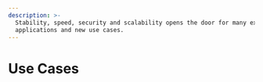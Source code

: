 ```yaml
---
description: >-
  Stability, speed, security and scalability opens the door for many exciting
  applications and new use cases.
---
```


# Use Cases

